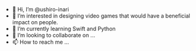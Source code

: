 - 👋 Hi, I’m @ushiro-inari
- 👀 I’m interested in designing video games that would have a beneficial impact on people.
- 🌱 I’m currently learning Swift and Python
- 💞️ I’m looking to collaborate on ...
- 📫 How to reach me ...

<!---
ushiro-inari/ushiro-inari is a ✨ special ✨ repository because its `README.md` (this file) appears on your GitHub profile.
You can click the Preview link to take a look at your changes.
--->
